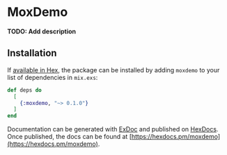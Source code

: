 # MoxDemo

**TODO: Add description**

## Installation

If [available in Hex](https://hex.pm/docs/publish), the package can be installed
by adding `moxdemo` to your list of dependencies in `mix.exs`:

```elixir
def deps do
  [
    {:moxdemo, "~> 0.1.0"}
  ]
end
```

Documentation can be generated with [ExDoc](https://github.com/elixir-lang/ex_doc)
and published on [HexDocs](https://hexdocs.pm). Once published, the docs can
be found at [https://hexdocs.pm/moxdemo](https://hexdocs.pm/moxdemo).


